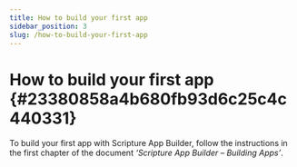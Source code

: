 ```yaml
---
title: How to build your first app
sidebar_position: 3
slug: /how-to-build-your-first-app
---
```


# How to build your first app {#23380858a4b680fb93d6c25c4c440331}

To build your first app with Scripture App Builder, follow the instructions in the first chapter of the document _‘Scripture App Builder – Building Apps’_.

